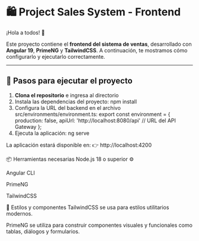 # 🛍️ Project Sales System - Frontend

¡Hola a todos! 👋

Este proyecto contiene el **frontend del sistema de ventas**, desarrollado con **Angular 19**, **PrimeNG** y **TailwindCSS**. A continuación, te mostramos cómo configurarlo y ejecutarlo correctamente.

---

## 🚀 Pasos para ejecutar el proyecto

1. **Clona el repositorio** e ingresa al directorio
2. Instala las dependencias del proyecto:
npm install
3. Configura la URL del backend en el archivo src/environments/environment.ts:
export const environment = {
  production: false,
  apiUrl: 'http://localhost:8080/api' // URL del API Gateway
};
4. Ejecuta la aplicación:
ng serve

La aplicación estará disponible en:
👉 http://localhost:4200

📦 Herramientas necesarias
Node.js 18 o superior ⚙️

Angular CLI

PrimeNG

TailwindCSS

🎨 Estilos y componentes
TailwindCSS se usa para estilos utilitarios modernos.

PrimeNG se utiliza para construir componentes visuales y funcionales como tablas, diálogos y formularios.
